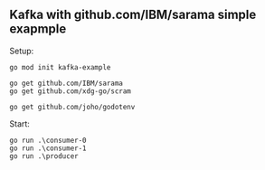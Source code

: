 ## Kafka with github.com/IBM/sarama simple exapmple

Setup:

```
go mod init kafka-example

go get github.com/IBM/sarama
go get github.com/xdg-go/scram

go get github.com/joho/godotenv
```

Start:

```
go run .\consumer-0
go run .\consumer-1
go run .\producer
```
